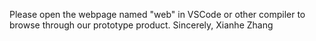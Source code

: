 Please open the webpage named "web" in VSCode or other compiler to browse through our prototype product.
Sincerely,
Xianhe Zhang